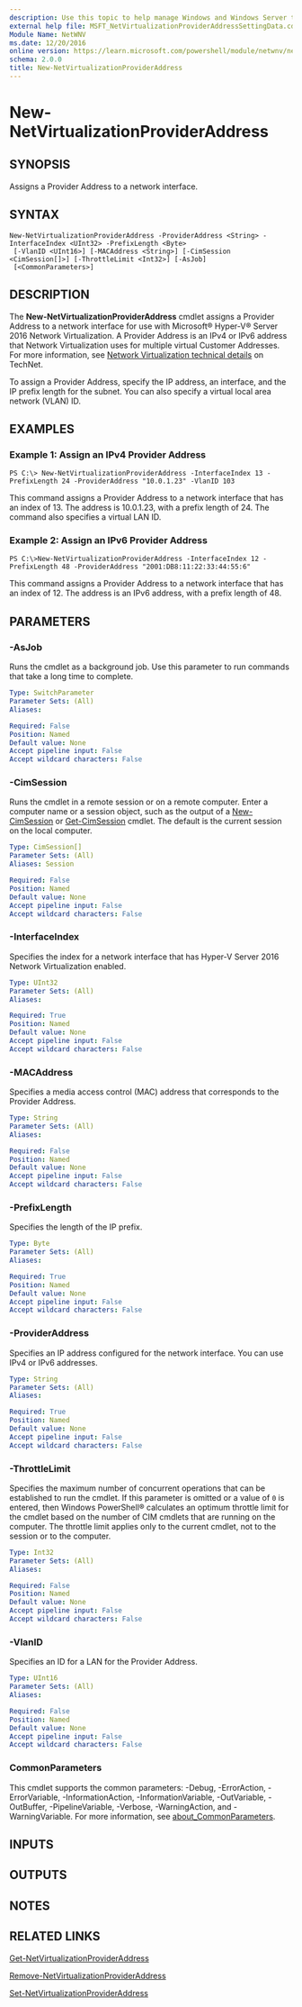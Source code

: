 ```yaml
---
description: Use this topic to help manage Windows and Windows Server technologies with Windows PowerShell.
external help file: MSFT_NetVirtualizationProviderAddressSettingData.cdxml-help.xml
Module Name: NetWNV
ms.date: 12/20/2016
online version: https://learn.microsoft.com/powershell/module/netwnv/new-netvirtualizationprovideraddress?view=windowsserver2019-ps&wt.mc_id=ps-gethelp
schema: 2.0.0
title: New-NetVirtualizationProviderAddress
---
```


# New-NetVirtualizationProviderAddress

## SYNOPSIS
Assigns a Provider Address to a network interface.

## SYNTAX

```
New-NetVirtualizationProviderAddress -ProviderAddress <String> -InterfaceIndex <UInt32> -PrefixLength <Byte>
 [-VlanID <UInt16>] [-MACAddress <String>] [-CimSession <CimSession[]>] [-ThrottleLimit <Int32>] [-AsJob]
 [<CommonParameters>]
```

## DESCRIPTION
The **New-NetVirtualizationProviderAddress** cmdlet assigns a Provider Address to a network interface for use with Microsoft® Hyper-V® Server 2016 Network Virtualization.
A Provider Address is an IPv4 or IPv6 address that Network Virtualization uses for multiple virtual Customer Addresses.
For more information, see [Network Virtualization technical details](https://technet.microsoft.com/library/jj134174.aspx) on TechNet.

To assign a Provider Address, specify the IP address, an interface, and the IP prefix length for the subnet.
You can also specify a virtual local area network (VLAN) ID.

## EXAMPLES

### Example 1: Assign an IPv4 Provider Address
```
PS C:\> New-NetVirtualizationProviderAddress -InterfaceIndex 13 -PrefixLength 24 -ProviderAddress "10.0.1.23" -VlanID 103
```

This command assigns a Provider Address to a network interface that has an index of 13.
The address is 10.0.1.23, with a prefix length of 24.
The command also specifies a virtual LAN ID.

### Example 2: Assign an IPv6 Provider Address
```
PS C:\>New-NetVirtualizationProviderAddress -InterfaceIndex 12 -PrefixLength 48 -ProviderAddress "2001:DB8:11:22:33:44:55:6"
```

This command assigns a Provider Address to a network interface that has an index of 12.
The address is an IPv6 address, with a prefix length of 48.

## PARAMETERS

### -AsJob
Runs the cmdlet as a background job. Use this parameter to run commands that take a long time to complete.

```yaml
Type: SwitchParameter
Parameter Sets: (All)
Aliases: 

Required: False
Position: Named
Default value: None
Accept pipeline input: False
Accept wildcard characters: False
```

### -CimSession
Runs the cmdlet in a remote session or on a remote computer.
Enter a computer name or a session object, such as the output of a [New-CimSession](https://go.microsoft.com/fwlink/p/?LinkId=227967) or [Get-CimSession](https://go.microsoft.com/fwlink/p/?LinkId=227966) cmdlet.
The default is the current session on the local computer.

```yaml
Type: CimSession[]
Parameter Sets: (All)
Aliases: Session

Required: False
Position: Named
Default value: None
Accept pipeline input: False
Accept wildcard characters: False
```

### -InterfaceIndex
Specifies the index for a network interface that has Hyper-V Server 2016 Network Virtualization enabled.

```yaml
Type: UInt32
Parameter Sets: (All)
Aliases: 

Required: True
Position: Named
Default value: None
Accept pipeline input: False
Accept wildcard characters: False
```

### -MACAddress
Specifies a media access control (MAC) address that corresponds to the Provider Address.

```yaml
Type: String
Parameter Sets: (All)
Aliases: 

Required: False
Position: Named
Default value: None
Accept pipeline input: False
Accept wildcard characters: False
```

### -PrefixLength
Specifies the length of the IP prefix.

```yaml
Type: Byte
Parameter Sets: (All)
Aliases: 

Required: True
Position: Named
Default value: None
Accept pipeline input: False
Accept wildcard characters: False
```

### -ProviderAddress
Specifies an IP address configured for the network interface.
You can use IPv4 or IPv6 addresses.

```yaml
Type: String
Parameter Sets: (All)
Aliases: 

Required: True
Position: Named
Default value: None
Accept pipeline input: False
Accept wildcard characters: False
```

### -ThrottleLimit
Specifies the maximum number of concurrent operations that can be established to run the cmdlet.
If this parameter is omitted or a value of `0` is entered, then Windows PowerShell® calculates an optimum throttle limit for the cmdlet based on the number of CIM cmdlets that are running on the computer.
The throttle limit applies only to the current cmdlet, not to the session or to the computer.

```yaml
Type: Int32
Parameter Sets: (All)
Aliases: 

Required: False
Position: Named
Default value: None
Accept pipeline input: False
Accept wildcard characters: False
```

### -VlanID
Specifies an ID for a LAN for the Provider Address.

```yaml
Type: UInt16
Parameter Sets: (All)
Aliases: 

Required: False
Position: Named
Default value: None
Accept pipeline input: False
Accept wildcard characters: False
```

### CommonParameters
This cmdlet supports the common parameters: -Debug, -ErrorAction, -ErrorVariable, -InformationAction, -InformationVariable, -OutVariable, -OutBuffer, -PipelineVariable, -Verbose, -WarningAction, and -WarningVariable. For more information, see [about_CommonParameters](https://go.microsoft.com/fwlink/?LinkID=113216).

## INPUTS

## OUTPUTS

## NOTES

## RELATED LINKS

[Get-NetVirtualizationProviderAddress](./Get-NetVirtualizationProviderAddress.md)

[Remove-NetVirtualizationProviderAddress](./Remove-NetVirtualizationProviderAddress.md)

[Set-NetVirtualizationProviderAddress](./Set-NetVirtualizationProviderAddress.md)

